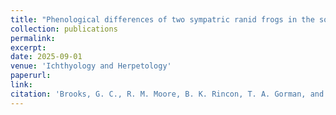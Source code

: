 ```yaml
---
title: "Phenological differences of two sympatric ranid frogs in the southeastern United States"
collection: publications
permalink: 
excerpt:
date: 2025-09-01
venue: 'Ichthyology and Herpetology'
paperurl:
link:
citation: 'Brooks, G. C., R. M. Moore, B. K. Rincon, T. A. Gorman, and C.A. Haas. Phenological differences of two sympatric ranid frogs in the southeastern United States. <i>in review</i>'
---
```

